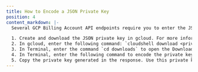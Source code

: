```yaml
---
title: How to Encode a JSON Private Key
position: 4
content_markdown: |-
  Several GCP Billing Account API endpoints require you to enter the JSON private key for the service account associated with the billing account. Before you can enter the JSON private key in the endpoint parameter, you must first encode the JSON private key.

  1. Create and download the JSON private key in gcloud. For more information, see the [Creating and Managing Service Account Keys](https://cloud.google.com/iam/docs/creating-managing-service-account-keys).
  2. In gcloud, enter the following command: `cloudshell download <private key name>.json` to download the JSON private key. When prompted, click `Download`.
  3. In Terminal, enter the command `cd downloads` to open the Downloads folder.
  4. In Terminal, enter the following command to encode the private key: `base64 < '<private key name>.json'`
  5. Copy the private key generated in the response. Use this private key for the `billing_account_service_account_json_key` or `linked_projects_json_key` parameters.
---
```

